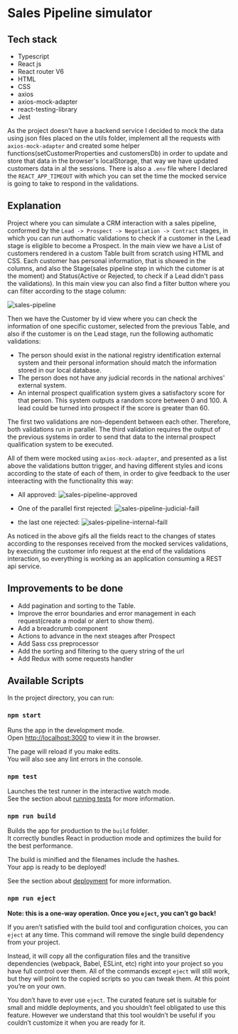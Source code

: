 # Sales Pipeline simulator

## Tech stack
- Typescript
- React js
- React router V6
- HTML
- CSS
- axios
- axios-mock-adapter
- react-testing-library
- Jest

As the project doesn't have a backend service I decided to mock the data using json files placed on the utils folder, implement all the requests with `axios-mock-adapter` and created some helper functions(setCustomerProperties and customersDb) in order to update and store that data in the browser's localStorage, that way we have updated customers data in al the sessions. There is also a `.env` file where I declared the `REACT_APP_TIMEOUT` with which you can set the time the mocked service is going to take to respond in the validations.

## Explanation
Project where you can simulate a CRM interaction with a sales pipeline, conformed by the `Lead -> Prospect -> Negotiation -> Contract` stages, in which you can run authomatic validations to check if a customer in the Lead stage is eligible to become a Prospect. In the main view we have a List of customers rendered in a custom Table built from scratch using HTML and CSS. Each customer has personal information, that is showed in the columns, and also the Stage(sales pipeline step in which the cutomer is at the moment) and Status(Active or Rejected, to check if a Lead didn't pass the validations). In this main view you can also find a filter button where you can filter according to the stage column:

![sales-pipeline](https://github.com/Diego-Ardila/sales-pipeline/assets/67027844/a102effa-69d8-46a6-b202-e4de67eafd3e)

Then we have the Customer by id view where you can check the information of one specific customer, selected from the previous Table, and also if the customer is on the Lead stage, run the following authomatic validations:

- The person should exist in the national registry identification external system and their personal information should match the information stored in our local database.
- The person does not have any judicial records in the national archives' external system.
- An internal prospect qualification system gives a satisfactory score for that person. This system outputs a random score between 0 and 100. A lead could be turned into prospect if the score is greater than 60.

The first two validations are non-dependent between each other. Therefore, both validations run in parallel. The third validation requires the output of the previous systems in order to send that data to the internal prospect qualification system to be executed.

All of them were mocked using `axios-mock-adapter`, and presented as a list above the validations button trigger, and having different styles and icons according to the state of each of them, in order to give feedback to the user inteeracting with the functionality this way:

- All approved:
![sales-pipeline-approved](https://github.com/Diego-Ardila/sales-pipeline/assets/67027844/40c762fa-7be4-4d48-9f5a-c60b5a5c044b)

- One of the parallel first rejected:
![sales-pipeline-judicial-faill](https://github.com/Diego-Ardila/sales-pipeline/assets/67027844/bf2d3aeb-ad06-48ae-ab7b-7a29d9744a31)

- the last one rejected:
![sales-pipeline-internal-faill](https://github.com/Diego-Ardila/sales-pipeline/assets/67027844/9208ae38-7b83-4d54-b714-6085dcd5a6fd)

As noticed in the above gifs all the fields react to the changes of states according to the responses received from the mocked services validations, by executing the customer info request at the end of the validations interaction, so everything is working as an application consuming a REST api service. 

## Improvements to be done
- Add pagination and sorting to the Table.
- Improve the error boundaries and error management in each request(create a modal or alert to show them).
- Add a breadcrumb component
- Actions to advance in the next steages after Prospect
- Add Sass css preprocessor
- Add the sorting and filtering to the query string of the url
- Add Redux with some requests handler

## Available Scripts

In the project directory, you can run:

### `npm start`

Runs the app in the development mode.\
Open [http://localhost:3000](http://localhost:3000) to view it in the browser.

The page will reload if you make edits.\
You will also see any lint errors in the console.

### `npm test`

Launches the test runner in the interactive watch mode.\
See the section about [running tests](https://facebook.github.io/create-react-app/docs/running-tests) for more information.

### `npm run build`

Builds the app for production to the `build` folder.\
It correctly bundles React in production mode and optimizes the build for the best performance.

The build is minified and the filenames include the hashes.\
Your app is ready to be deployed!

See the section about [deployment](https://facebook.github.io/create-react-app/docs/deployment) for more information.

### `npm run eject`

**Note: this is a one-way operation. Once you `eject`, you can’t go back!**

If you aren’t satisfied with the build tool and configuration choices, you can `eject` at any time. This command will remove the single build dependency from your project.

Instead, it will copy all the configuration files and the transitive dependencies (webpack, Babel, ESLint, etc) right into your project so you have full control over them. All of the commands except `eject` will still work, but they will point to the copied scripts so you can tweak them. At this point you’re on your own.

You don’t have to ever use `eject`. The curated feature set is suitable for small and middle deployments, and you shouldn’t feel obligated to use this feature. However we understand that this tool wouldn’t be useful if you couldn’t customize it when you are ready for it.

